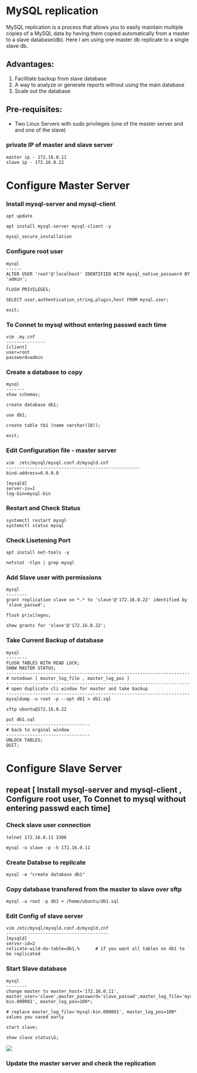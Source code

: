 # MySQL replication

MySQL replication is a process that allows you to easily maintain multiple copies of a MySQL data by having them copied automatically from a master to a slave database(db). Here I am using one master db replicate to a single slave db.

## Advantages:

1. Facilitate backup from slave database 
2. A way to analyze or generate reports without using the main database
3. Scale out the database

## Pre-requisites: 

- Two Linux Servers with sudo privileges (one of the master server and and one of the slave)

### private IP of master and slave server
```
master ip - 172.16.0.11
slave ip - 172.16.0.22
```
# Configure Master Server

### Install mysql-server and mysql-client
```
apt update

apt install mysql-server mysql-client -y 

mysql_secure_installation

```
### Configure root user
```
mysql
------
ALTER USER 'root'@'localhost' IDENTIFIED WITH mysql_native_password BY 'admin';

FLUSH PRIVILEGES;

SELECT user,authentication_string,plugin,host FROM mysql.user;

exit;
```
### To Connet to mysql without entering passwd each time
```
vim .my.cnf
---------------
[client]
user=root
password=admin
```
### Create a database to copy
```
mysql
-------
show schemas;

create database db1;

use db1;

create table tb1 (name varchar(10));

exit;
```

### Edit Configuration file - master server
```
vim  /etc/mysql/mysql.conf.d/mysqld.cnf
---------------------------------------------------
bind-address=0.0.0.0

[mysqld]
server-is=1
log-bin=mysql-bin
```

### Restart and Check Status
```
systemctl restart mysql
systemctl status mysql
```

### Check Lisetening Port
```
apt install net-tools -y

netstat -tlpn | grep mysql
```

### Add Slave user with permissions 
```
mysql
--------
grant replication slave on *.* to 'slave'@'172.16.0.22' identified by 'slave_passwd';

flush privileges;

show grants for 'slave'@'172.16.0.22';
```

### Take Current Backup of database  
```
mysql
--------
FLUSH TABLES WITH READ LOCK;
SHOW MASTER STATUS;
----------------------------------------------------------------------
# notedown [ master_log_file , master_log_pos ]
----------------------------------------------------------------------
# open duplicate cli window for master and take backup
----------------------------------------------------------------------
mysqldump -u root -p --opt db1 > db1.sql

sftp ubuntu@172.16.0.22

put db1.sql
--------------------------------
# back to orginal window
--------------------------------
UNLOCK TABLES;
QUIT;
```

# Configure Slave Server 

## repeat [ Install mysql-server and mysql-client , Configure root user, To Connet to mysql without entering passwd each time]


### Check slave user connection
```
telnet 172.16.0.11 3306

mysql -u slave -p -h 172.16.0.11
``` 

### Create Databse to replicate
```
mysql -e "create database db1"
```

### Copy database transfered from the master to slave over sftp
```
mysql -u root -p db1 < /home/ubuntu/db1.sql
```

### Edit Config of slave server
```
vim /etc/mysql/mysqld.conf.d/mysqld.cnf
---------------------------------------
[mysqld]
server-id=2
relicate-wild-do-table=db1.%      # if you want all tables on db1 to be replicated
```

### Start Slave database
```
mysql
--------
change master to master_host='172.16.0.11', master_user='slave',master_password='slave_passwd',master_log_file='mysql-bin.000001', master_log_pos=100*;

# replace master_log_file='mysql-bin.000001', master_log_pos=100* values you saved early

start slave;

show slave status\G;
```
![](https://github.com/GimhanDissanayake/mysql-master_slave_replication/blob/main/master%20slave%20replication.PNG)
### Update the master server and check the replication

